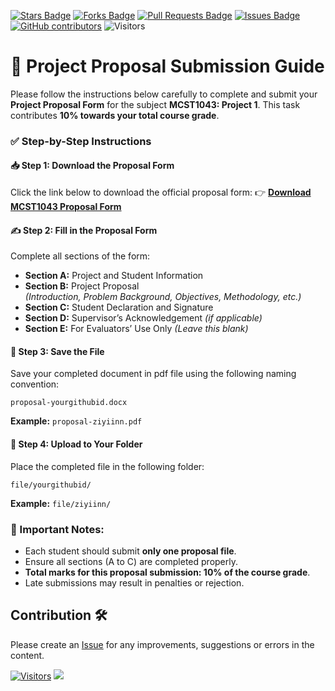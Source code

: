 <a href="https://github.com/drshahizan/research-design/stargazers"><img src="https://img.shields.io/github/stars/drshahizan/research-design" alt="Stars Badge"/></a>
<a href="https://github.com/drshahizan/research-design/network/members"><img src="https://img.shields.io/github/forks/drshahizan/research-design" alt="Forks Badge"/></a>
<a href="https://github.com/drshahizan/research-design/pulls"><img src="https://img.shields.io/github/issues-pr/drshahizan/research-design" alt="Pull Requests Badge"/></a>
<a href="https://github.com/drshahizan/research-design"><img src="https://img.shields.io/github/issues/drshahizan/research-design" alt="Issues Badge"/></a>
<a href="https://github.com/drshahizan/research-design/graphs/contributors"><img alt="GitHub contributors" src="https://img.shields.io/github/contributors/drshahizan/research-design?color=2b9348"></a>
![Visitors](https://api.visitorbadge.io/api/visitors?path=https%3A%2F%2Fgithub.com%2Fdrshahizan%2BDM&labelColor=%23d9e3f0&countColor=%23697689&style=flat)

# 🧾 Project Proposal Submission Guide

Please follow the instructions below carefully to complete and submit your **Project Proposal Form** for the subject **MCST1043: Project 1**. This task contributes **10% towards your total course grade**.

### ✅ Step-by-Step Instructions

#### 📥 **Step 1: Download the Proposal Form**
Click the link below to download the official proposal form:
👉 [**Download MCST1043 Proposal Form**](file/MCST1043%20Proposal%20Form.docx)

#### ✍️ **Step 2: Fill in the Proposal Form**
Complete all sections of the form:

- **Section A:** Project and Student Information  
- **Section B:** Project Proposal  
  *(Introduction, Problem Background, Objectives, Methodology, etc.)*  
- **Section C:** Student Declaration and Signature  
- **Section D:** Supervisor’s Acknowledgement *(if applicable)*  
- **Section E:** For Evaluators’ Use Only *(Leave this blank)*


#### 💾 **Step 3: Save the File**
Save your completed document in pdf file using the following naming convention:

```
proposal-yourgithubid.docx
```
**Example:** `proposal-ziyiinn.pdf`

#### 📁 **Step 4: Upload to Your Folder**
Place the completed file in the following folder:
```
file/yourgithubid/
```
**Example:** `file/ziyiinn/`

### 📌 Important Notes:
- Each student should submit **only one proposal file**.
- Ensure all sections (A to C) are completed properly.
- **Total marks for this proposal submission: 10% of the course grade**.
- Late submissions may result in penalties or rejection.

## Contribution 🛠️
Please create an [Issue](https://github.com/drshahizan/research-design/issues) for any improvements, suggestions or errors in the content.

[![Visitors](https://api.visitorbadge.io/api/visitors?path=https%3A%2F%2Fgithub.com%2Fdrshahizan&labelColor=%23697689&countColor=%23555555&style=plastic)](https://visitorbadge.io/status?path=https%3A%2F%2Fgithub.com%2Fdrshahizan)
![](https://hit.yhype.me/github/profile?user_id=81284918)


